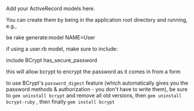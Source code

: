 Add your ActiveRecord models here.

You can create them by being in the application root directory and running, e.g.,

be rake generate:model NAME=User


if using a user.rb model, make sure to include:

  include BCrypt
  has_secure_password

this will allow bcrypt to encrypt the password as it comes in from a form

to use BCrypt's
```password_digest```
feature (which automatically  gives you the password methods & authorization - you don't have to write them), be sure to
```gem uninstall bcrypt```
and remove all old versions, then
```gem uninstall bcrypt-ruby```
, then finally
```gem install bcrypt```
